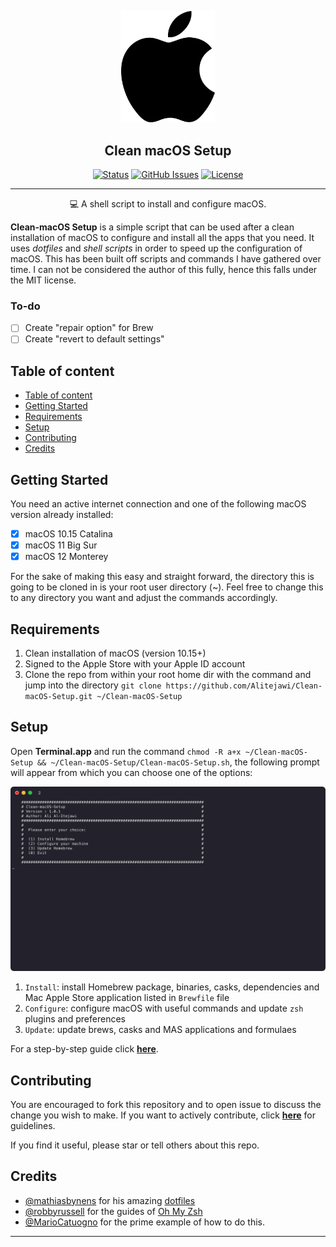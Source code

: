 <p align="center">
  <a href="https://github.com/Alitejawi/Clean-macOS-Setup">
 <img width=150px src="https://raw.githubusercontent.com/Alitejawi/Clean-macOS-Setup/master/img/apple_logo_black.png" alt="apple_logo_black.png"></a>
</p>

<h2 align="center">Clean macOS Setup</h2>

<div align="center">

[![Status](https://img.shields.io/github/last-commit/Alitejawi/Clean-macOS-Setup.svg?style=flat-square)](https://github.com/Alitejawi/Clean-macOS-Setup/commits/master)
[![GitHub Issues](https://img.shields.io/github/issues/Alitejawi/Clean-macOS-Setup.svg?style=flat-square)](https://github.com/Alitejawi/Clean-macOS-Setup/issues)
[![License](https://img.shields.io/github/license/Alitejawi/Clean-macOS-Setup?style=flat-square)](https://github.com/Alitejawi/Clean-macOS-Setup/blob/master/LICENSE)

</div>


---

<p align="center">
💻 A shell script to install and configure macOS.
  <br>
</p>

__Clean-macOS Setup__ is a simple script that can be used after a clean installation of macOS to configure and install all the apps that you need. It uses _dotfiles_ and _shell scripts_ in order to speed up the configuration of macOS. This has been built off scripts and commands I have gathered over time. I can not be considered the author of this fully, hence this falls under the MIT license. 

### To-do

- [ ] Create "repair option" for Brew
- [ ] Create "revert to default settings"

## Table of content

- [Table of content](#table-of-content)
- [Getting Started](#getting-started)
- [Requirements](#requirements)
- [Setup](#setup)
- [Contributing](#contributing)
- [Credits](#credits)

## Getting Started

You need an active internet connection and one of the following macOS version already installed:

- [x] macOS 10.15 Catalina
- [x] macOS 11 Big Sur
- [x] macOS 12 Monterey

For the sake of making this easy and straight forward, the directory this is going to be cloned in is your root user directory (~). Feel free to change this to any directory you want and adjust the commands accordingly. 

## Requirements

1. Clean installation of macOS (version 10.15+)
2. Signed to the Apple Store with your Apple ID account
3. Clone the repo from within your root home dir with the command and jump into the directory `git clone https://github.com/Alitejawi/Clean-macOS-Setup.git ~/Clean-macOS-Setup`

## Setup

Open __Terminal.app__ and run the command `chmod -R a+x ~/Clean-macOS-Setup && ~/Clean-macOS-Setup/Clean-macOS-Setup.sh`, the following prompt will appear from which you can choose one of the options:

<p align="center">
  <a href="https://github.com/Alitejawi/Clean-macOS-Setup">
  <img width=600px src="https://raw.githubusercontent.com/Alitejawi/Clean-macOS-Setup/master/img/prompt.png" alt="prompt"><br></a>
</p>

1. `Install`: install Homebrew package, binaries, casks, dependencies and Mac Apple Store application listed in `Brewfile` file
2. `Configure`: configure macOS with useful commands and update `zsh` plugins and preferences
3. `Update`: update brews, casks and MAS applications and formulaes

For a step-by-step guide click [__here__](https://github.com/Alitejawi/Clean-macOS-Setup/blob/master/doc/SETUP.md).

## Contributing

You are encouraged to fork this repository and to open issue to discuss the change you wish to make. If you want to actively contribute, click [__here__](https://github.com/Alitejawi/Clean-macOS-Setup/blob/master/doc/CONTRIBUTING.md) for guidelines.

If you find it useful, please star or tell others about this repo.

## Credits

- [@mathiasbynens](https://github.com/mathiasbynens) for his amazing [dotfiles](https://github.com/mathiasbynens/dotfiles)
- [@robbyrussell](https://github.com/robbyrussell) for the guides of [Oh My Zsh](https://github.com/robbyrussell/oh-my-zsh)
- [@MarioCatuogno](https://github.com/MarioCatuogno) for the prime example of how to do this. 

---
